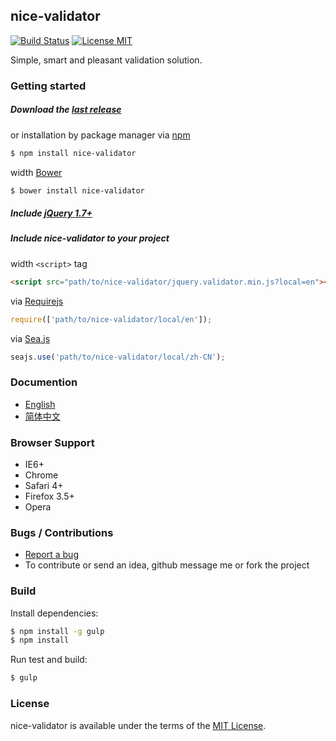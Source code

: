 ## nice-validator
[![Build Status](https://travis-ci.org/niceue/nice-validator.svg)](https://travis-ci.org/niceue/nice-validator)
[![License MIT](https://img.shields.io/badge/license-MIT-blue.svg)](http://niceue.com/licenses/MIT-LICENSE.txt)

Simple, smart and pleasant validation solution.

### Getting started
##### Download the [last release](https://github.com/niceue/nice-validator/releases)
or installation by package manager via [npm](https://www.npmjs.com/)
```bash
$ npm install nice-validator
```
width [Bower](http://bower.io/)
```bash
$ bower install nice-validator
```
##### Include [jQuery 1.7+](http://jquery.com)
##### Include nice-validator to your project
width `<script>` tag
```html
<script src="path/to/nice-validator/jquery.validator.min.js?local=en"></script>
```
via [Requirejs](http://requirejs.org/)
```javascript
require(['path/to/nice-validator/local/en']);
```
via [Sea.js](http://seajs.org/docs/en.html)
```javascript
seajs.use('path/to/nice-validator/local/zh-CN');
```

### Documention
- [English](https://github.com/niceue/nice-validator/wiki/Getting-Started)
- [简体中文](http://validator.niceue.com/)

### Browser Support
  * IE6+
  * Chrome
  * Safari 4+
  * Firefox 3.5+
  * Opera


### Bugs / Contributions
- [Report a bug](https://github.com/niceue/nice-validator/issues)
- To contribute or send an idea, github message me or fork the project

### Build
Install dependencies:
```bash
$ npm install -g gulp
$ npm install
```
Run test and build:
```bash
$ gulp
```


### License
nice-validator is available under the terms of the [MIT License](http://niceue.com/licenses/MIT-LICENSE.txt).
